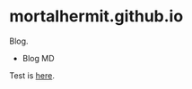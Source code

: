 # mortalhermit.github.io
Blog. 
- Blog MD

Test is [here](https://github.com/mortalhermit/mortalhermit.github.io/blob/master/test.md).
